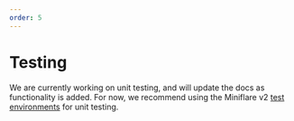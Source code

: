 ```yaml
---
order: 5
---
```


# Testing

<!-- <DirectoryListing path="/testing"/> -->

We are currently working on unit testing, and will update the docs as functionality is added. For now, we recommend using the Miniflare v2 [test environments](https://v2.miniflare.dev/testing) for unit testing.

